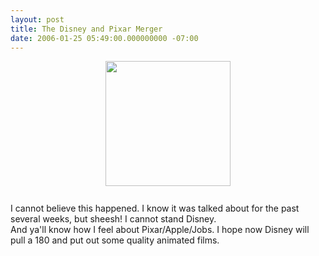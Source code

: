 ```yaml
---
layout: post
title: The Disney and Pixar Merger
date: 2006-01-25 05:49:00.000000000 -07:00
---
```

<a href="/images/old/Pixar.jpg"><img style="DISPLAY: block; MARGIN: 0px auto 10px; WIDTH: 200px; CURSOR: hand; TEXT-ALIGN: center" alt="" src="/images/old/Pixar.jpg" border="0" /></a><br />     I cannot believe this happened. I know it was talked about for the past several weeks, but sheesh! I cannot stand Disney.<br />And ya'll know how I feel about Pixar/Apple/Jobs. I hope now Disney will pull a 180 and put out some quality animated films.
